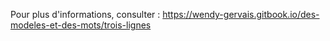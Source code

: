 Pour plus d'informations, consulter :
https://wendy-gervais.gitbook.io/des-modeles-et-des-mots/trois-lignes
